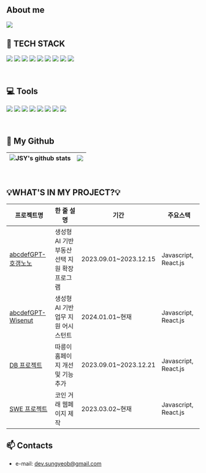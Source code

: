 ## About me
<img src="https://capsule-render.vercel.app/api?type=waving&color=gradient&customColorList=7&height=300&section=header&desc=👋🏻Hello%20World!&nbsp;&descSize=40&descAlignY=25&text=JSY's%20GitHub&fontSize=90&fontColor=ffffff&animation=fadeIn" />

<h2 align="left">🔨 TECH STACK</h2>
<p align="left">
  <img src="https://img.shields.io/badge/JavaScript-F7DF1E?style=flat&logo=JavaScript&logoColor=white"/>
  <img src="https://img.shields.io/badge/HTML5-E34F26?style=flat&logo=HTML5&logoColor=white"/>
  <img src="https://img.shields.io/badge/CSS3-1572B6?style=flat&logo=CSS3&logoColor=white"/>
  <img src="https://img.shields.io/badge/React.js-61DAFB?style=flat&logo=React&logoColor=white"/>
  <img src="https://img.shields.io/badge/Kotlin-0095D5?&style=flat&logo=kotlin&logoColor=white"/>
  <img src="https://img.shields.io/badge/MySQL-4479A1?style=flat&logo=MySQL&logoColor=white"/>
  <img src="https://img.shields.io/badge/C-A8B9CC?style=flat&logo=C&logoColor=white"/>
  <img src="https://img.shields.io/badge/c++-00599C?style=flat&logo=c%2B%2B&logoColor=white"/>
  <img src="https://img.shields.io/badge/Python-3776AB?style=flat&logo=python&logoColor=white"/>
</p>  
<br/>

<h2 align="left">💻 Tools</h2>
<p>
  <img src="https://img.shields.io/badge/GIT-E44C30?style=flat&logo=git&logoColor=white"/>
  <img src="https://img.shields.io/badge/Github-000000?style=flat&logo=Github&logoColor=white"/>
  <img src="https://img.shields.io/badge/Gitlab-F05032?style=flat&logo=Gitlab&logoColor=white"/>
  <img src="https://img.shields.io/badge/Fork-42C2F2?style=flat&logo=git-fork&logoColor=white"/>
  <img src="https://img.shields.io/badge/Figma-F24E1E?style=flat&logo=Figma&logoColor=white"/>
  <img src="https://img.shields.io/badge/Notion-ffffff?style=flat&logo=Notion&logoColor=black"/>
  <img src="https://img.shields.io/badge/Microsoft_Teams-6264A7?style=flat&logo=microsoft-teams&logoColor=white"/>
  <img src="https://img.shields.io/badge/Postman-FF6C37?style=flat&logo=Postman&logoColor=white"/>
</p>
<br/>
<h2 align="left">💾 My Github</h2>

| <a><img align="center" src="https://github-readme-stats.vercel.app/api?username=JungSungYeob&show_icons=true&theme=dracula&rank_icon=github" alt="JSY's github stats" /></a> | <a><img align="center" src="https://github-readme-stats.vercel.app/api/top-langs/?username=JungSungYeob&layout=compact&theme=dracula" /></a> |
| ------------- | ------------- |


<br>
<h2 align="left">💡WHAT'S IN MY PROJECT?💡</h2>
<table>
  <thead>
    <tr>
      <th>프로젝트명</th>
      <th>한 줄 설명</th>
      <th>기간</th>
      <th>주요스택</th>
    </tr>
  </thead>
  <tbody>
    <tr>
      <td><a href="https://github.com/JungSungYeob/hogangnono-chrome-extension">abcdefGPT-호갱노노</a></td>
      <td>생성형 AI 기반 부동산 선택 지원 확장프로그램</td>
      <td>2023.09.01~2023.12.15</td>
      <td>Javascript, React.js</td>
    </tr>
    <tr>
      <td><a href="">abcdefGPT-Wisenut</a></td>
      <td>생성형 AI 기반 업무 지원 어시스턴트</td>
      <td>2024.01.01~현재</td>
      <td>Javascript, React.js</td>
    </tr>
    <tr>
      <td><a href="https://github.com/JungSungYeob/DB_react">DB 프로젝트</a></td>
      <td>따릉이 홈페이지 개선 및 기능 추가</td>
      <td>2023.09.01~2023.12.21</td>
      <td>Javascript, React.js</td>
    </tr>
    <tr>
      <td><a href="">SWE 프로젝트</a></td>
      <td>코인 거래 웹페이지 제작</td>
      <td>2023.03.02~현재</td>
      <td>Javascript, React.js</td>
    </tr>
  </tbody>
</table>


<!--
<h2 align="left">💻 My Online Judge</h2>

![Solved.ac Profile](http://mazassumnida.wtf/api/v2/generate_badge?boj=sung87331)]
-->

## :mailbox: Contacts
- e-mail: dev.sungyeob@gmail.com
